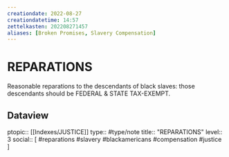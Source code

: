 ```yaml
---
creationdate: 2022-08-27
creationdatetime: 14:57
zettelkasten: 202208271457
aliases: [Broken Promises, Slavery Compensation]
---
```

# REPARATIONS
Reasonable reparations to the descendants of black slaves: those descendants should be FEDERAL & STATE TAX-EXEMPT.

## Dataview
ptopic:: [[Indexes/JUSTICE]]
type:: #type/note
title:: "REPARATIONS"
level:: 3
social:: [ #reparations #slavery #blackamericans #compensation #justice ]